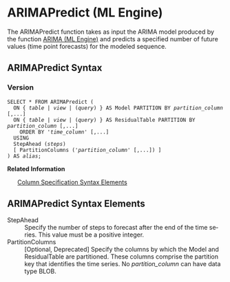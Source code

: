 <div class="nested0" aria-labelledby="ariaid-title1" topicindex="1" topicid="cvb1506028734992" id="cvb1506028734992"><h1 class="title topictitle1" id="ariaid-title1">ARIMAPredict (ML Engine)</h1><div class="body conbody">
<p class="p">The ARIMAPredict function takes as input the ARIMA model produced by the function <a href="lla1558463669510.md#zsj1506019075317">ARIMA (ML Engine)</a> and predicts a specified number of future values (time point forecasts) for the modeled sequence.</p></div><div class="topic reference nested1" aria-labelledby="ariaid-title2" topicindex="2" topicid="sws1506028935032" xml:lang="en-us" lang="en-us" id="sws1506028935032">
<h2 class="title topictitle2" id="ariaid-title2">ARIMAPredict Syntax</h2><div class="body refbody"><div class="section" id="sws1506028935032__section_N10099_N10022_N10001">
<h3 class="title sectiontitle">Version <span></span></h3><pre class="pre codeblock" xml:space="preserve"><code>SELECT * FROM ARIMAPredict (
  <span>ON { <var class="keyword varname">table</var> | <var class="keyword varname">view</var> | (<var class="keyword varname">query</var>) }</span> AS Model PARTITION BY <var class="keyword varname">partition_column</var> [,...]
  <span>ON { <var class="keyword varname">table</var> | <var class="keyword varname">view</var> | (<var class="keyword varname">query</var>) }</span> AS ResidualTable PARTITION BY <var class="keyword varname">partition_column</var> [,...]
    ORDER BY '<var class="keyword varname">time_column</var>' [,...]
  USING
  StepAhead (<var class="keyword varname">steps</var>)
  [ PartitionColumns ('<var class="keyword varname">partition_column</var>' [,...]) ]
) AS <var class="keyword varname">alias</var>;</code></pre></div></div><div class="related-links"><div class="linklistheader"><p></p><b>Related Information</b></div>
<ul class="linklist linklist relinfo"><div class="linklistmember"><a href="ndv1557782188375.md">Column Specification Syntax Elements</a></div></ul></div></div><div class="topic reference nested1" aria-labelledby="ariaid-title3" topicindex="3" topicid="fss1506029000715" xml:lang="en-us" lang="en-us" id="fss1506029000715">
<h2 class="title topictitle2" id="ariaid-title3">ARIMAPredict Syntax Elements</h2><div class="body refbody"><div class="section" id="fss1506029000715__section_N10011_N1000E_N10001"><dl class="dl parml"><dt class="dt pt dlterm">StepAhead</dt><dd class="dd pd">Specify the number of steps to forecast after the end of the time series. This value must be a positive integer.</dd><dt class="dt pt dlterm">PartitionColumns</dt><dd class="dd pd"><span>[Optional, Deprecated] </span>Specify the columns by which the Model and ResidualTable are partitioned. These columns comprise the partition key that identifies the time series. No <var class="keyword varname">partition_column</var> can have data type BLOB.</dd></dl></div></div></div></div>
